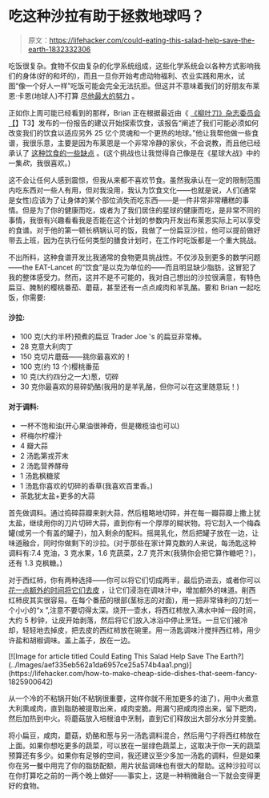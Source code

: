 # 吃这种沙拉有助于拯救地球吗？

> 原文：<https://lifehacker.com/could-eating-this-salad-help-save-the-earth-1832332306>

吃饭很复杂。食物不仅由复杂的化学系统组成，这些化学系统会以各种方式影响我们的身体(好的和坏的)，而且一旦你开始考虑动物福利、农业实践和用水，试图“像一个好人一样”吃饭可能会完全无法抗拒。但这并不意味着我们的好朋友布莱恩·卡恩(地球人)不打算 [尽他最大的努力](https://gizmodo.com/for-30-days-im-going-to-eat-like-im-trying-to-save-the-1832239885) 。



正如你上周可能已经看到的那样，Brian 正在根据最近由《 [《柳叶刀》杂志委员会【](https://eatforum.org/eat-lancet-commission/)】T3】发布的一份报告的建议开始探索饮食，该报告“阐述了我们可能必须如何改变我们的饮食以适应另外 25 亿个灵魂和一个更热的地球。”他让我帮他做一些食谱，我很乐意，主要是因为布莱恩是一个非常冷静的家伙，不会说教，而且他已经承认了 [这种饮食的一些缺点](https://www.vox.com/2019/1/23/18185446/climate-change-planet-based-diet-lancet-eat-commission) 。(这个挑战也让我觉得自己像是在《星球大战》中的一集*砍*，我很喜欢。)

这不会让任何人感到震惊，但我从来都不喜欢节食。虽然我承认在一定的限制范围内吃东西对一些人有用，但对我没用，我认为饮食文化——也就是说，人们(通常是女性)应该为了让身体的某个部位消失而吃东西——是一件非常非常糟糕的事情。但是为了你的健康而吃，或者为了我们居住的星球的健康而吃，是非常不同的事情，我很有兴趣看看我是否能在这个计划的参数内开发出布莱恩实际上可以享受的食谱。对于他的第一顿长柄锅认可的饭，我做了一份扁豆沙拉，他可以提前做好带去上班，因为在执行任何类型的膳食计划时，在工作时吃饭都是一个重大挑战。

不出所料，这种食谱开发比我通常的食物更具挑战性。不仅涉及到更多的数学问题——the EAT-Lancet 的“饮食”是以克为单位的——而且明显缺少脂肪，这冒犯了我的整体感受力。然而，这并不是不可能的，我对自己想出的沙拉很满意，有特色扁豆、腌制的樱桃番茄、蘑菇，甚至还有一点点咸肉和羊乳酪。要和 Brian 一起吃饭，你需要:

#### 沙拉:

*   100 克(大约半杯)预煮的扁豆 Trader Joe 's 的扁豆非常棒。
*   28 克意大利肉丁
*   150 克切片蘑菇——挑你最喜欢的！
*   100 克(约 13 个)樱桃番茄
*   10 克(大约四分之一大)葱，切碎
*   30 克你最喜欢的易碎奶酪(我用的是羊乳酪，但你可以在这里随意玩！)

#### 对于调料:

*   一杯不饱和油(开心果油很神奇，但是橄榄油也可以)
*   杯梅尔柠檬汁
*   4 瓣大蒜
*   2 汤匙第戎芥末
*   2 汤匙营养酵母
*   1 汤匙枫糖浆
*   1 汤匙你喜欢的切碎的香草(我喜欢百里香。)
*   茶匙犹太盐+更多的大蒜

首先做调料。通过捣碎蒜瓣来剥大蒜，然后粗略地切碎，并在每一瓣蒜瓣上撒上犹太盐，继续用你的刀片切碎大蒜，直到你有一个厚厚的糊状物。将它刮入一个梅森罐(或另一个有盖的罐子)，加入剩余的配料。摇晃乳化，然后把罐子放在一边，让味道融合，同时你做剩下的沙拉。(对于那些在家计算克数的人来说，每汤匙这种调料有:7.4 克油，3 克水果，1.6 克蔬菜，2.7 克芥末(我猜你会把它算作糖吧？)，还有 1.3 克枫糖。)

对于西红柿，你有两种选择——你可以将它们切成两半，最后扔进去，或者你可以 [花一点额外的时间将它们去皮](https://lifehacker.com/how-to-make-cheap-side-dishes-that-seem-fancy-1825900642) ，让它们浸泡在调味汁中，增加额外的味道。削西红柿皮其实很容易。在每个番茄的根部(茎标志的对面)，用一把非常锋利的刀划一个小小的“x ”,注意不要切得太深。烧开一壶水，将西红柿放入沸水中焯一段时间，大约 5 秒钟，让皮开始剥落，然后将它们放入冰浴中停止烹饪。一旦它们被冷却，轻轻地去掉皮，把去皮的西红柿放在碗里。用一汤匙调味汁搅拌西红柿，用少许盐和胡椒调味。盖上盖子，放在一边。

<aside data-commerce-source="inset" class="sc-16a0mhj-2 gAjHzr">[![Image for article titled Could Eating This Salad Help Save The Earth?](../Images/aef335eb562a1da6957ce25a574b4aa1.png)](https://lifehacker.com/how-to-make-cheap-side-dishes-that-seem-fancy-1825900642)</aside>

从一个冷的不粘锅开始(不粘锅很重要，这样你就不用加更多的油了)，用中火煮意大利熏咸肉，直到脂肪被提取出来，咸肉变脆。用漏勺把咸肉捞出来，留下肥肉，然后加热到中火。将蘑菇放入培根油中烹制，直到它们释放出大部分水分并变脆。

将小扁豆，咸肉，蘑菇，奶酪和葱与另一汤匙调料混合，然后用勺子将西红柿放在上面。如果你想吃更多的蔬菜，可以放在一层绿色蔬菜上，这取决于你一天的蔬菜预算还有多少。如果你有足够的空间，我还建议至少多加一汤匙的调料，但是如果你在另一餐中用完了你的脂肪配额，用片状盐调味也有很大的帮助。这种沙拉可以在你打算吃之前的一两个晚上做好——事实上，这是一种稍微融合一下就会变得更好的食物。